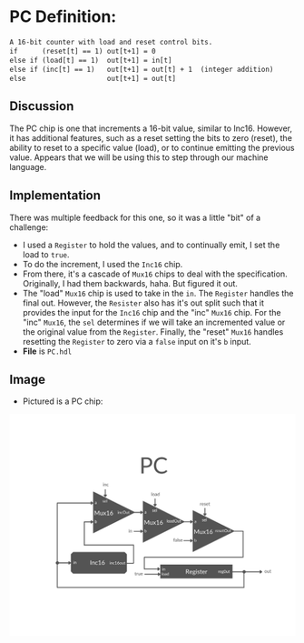# PC Definition:
```
A 16-bit counter with load and reset control bits.
if      (reset[t] == 1) out[t+1] = 0
else if (load[t] == 1)  out[t+1] = in[t]
else if (inc[t] == 1)   out[t+1] = out[t] + 1  (integer addition)
else                    out[t+1] = out[t]
```

## Discussion
The PC chip is one that increments a 16-bit value, similar to Inc16. However, it has additional features, such as a reset setting the bits to zero (reset), the ability to reset to a specific value (load), or to continue emitting the previous value. Appears that we will be using this to step through our machine language.

## Implementation
There was multiple feedback for this one, so it was a little "bit" of a challenge:
- I used a `Register` to hold the values, and to continually emit, I set the load to `true`.
- To do the increment, I used the `Inc16` chip.
- From there, it's a cascade of `Mux16` chips to deal with the specification. Originally, I had them backwards, haha. But figured it out.
- The "load" `Mux16` chip is used to take in the `in`. The `Register` handles the final out. However, the `Resister` also has it's out split such that it provides the input for the `Inc16` chip and the "inc" `Mux16` chip. For the "inc" `Mux16`, the `sel` determines if we will take an incremented value or the original value from the `Register`. Finally, the "reset" `Mux16` handles resetting the `Register` to zero via a `false` input on it's `b` input.
- **File** is `PC.hdl`

## Image
- Pictured is a PC chip:

!["PC"](../img/project-03.5-PC.png)
